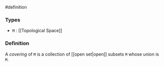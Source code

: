 #definition
### Types
- `M` : [[Topological Space]]
### Definition
A *covering* of `M` is a collection of [[open set|open]] subsets `M` whose union is `M`.